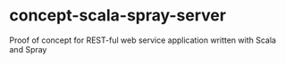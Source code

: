 # concept-scala-spray-server
Proof of concept for REST-ful web service application written with Scala and Spray
